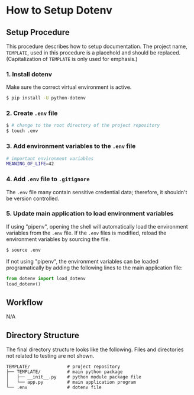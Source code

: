 # How to Setup Dotenv

## Setup Procedure

This procedure describes how to setup documentation. The project name, `TEMPLATE`, used in this procedure is a placehold and should be replaced. (Capitalization of `TEMPLATE` is only used for emphasis.)

### 1. Install dotenv

Make sure the correct virtual environment is active.

```bash
$ pip install -U python-dotenv
```

### 2. Create `.env` file

```bash
$ # change to the root directory of the project repository
$ touch .env
```

### 3. Add environment variables to the `.env` file

```bash
# important environment variables
MEANING_OF_LIFE=42
```

### 4. Add `.env` file to `.gitignore`

The `.env` file many contain sensitive credential data; therefore, it shouldn't be version controlled.

### 5. Update main application to load environment variables

If using "pipenv", opening the shell will automatically load the environment variables from the `.env` file. If the `.env` files is modified, reload the environment variables by sourcing the file.

```bash
$ source .env
```

If not using "pipenv", the environment variables can be loaded programatically by adding the following lines to the main application file:

```python
from dotenv import load_dotenv
load_dotenv()
```

## Workflow

N/A

## Directory Structure

The final directory structure looks like the following. Files and directories not related to testing are not shown.

```
TEMPLATE/              # project repository
├── TEMPLATE/          # main python package
│   ├── __init__.py    # python module package file
│   └── app.py         # main application program
└── .env               # dotenv file
```
